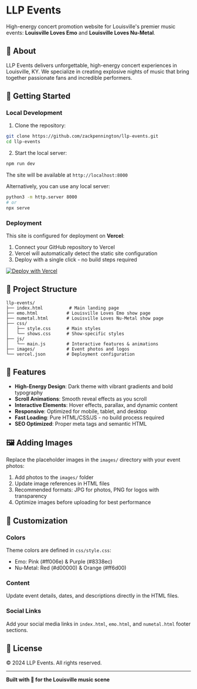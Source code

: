 # LLP Events

High-energy concert promotion website for Louisville's premier music events: **Louisville Loves Emo** and **Louisville Loves Nu-Metal**.

## 🎸 About

LLP Events delivers unforgettable, high-energy concert experiences in Louisville, KY. We specialize in creating explosive nights of music that bring together passionate fans and incredible performers.

## 🚀 Getting Started

### Local Development

1. Clone the repository:
```bash
git clone https://github.com/zackpennington/llp-events.git
cd llp-events
```

2. Start the local server:
```bash
npm run dev
```

The site will be available at `http://localhost:8000`

Alternatively, you can use any local server:
```bash
python3 -m http.server 8000
# or
npx serve
```

### Deployment

This site is configured for deployment on **Vercel**:

1. Connect your GitHub repository to Vercel
2. Vercel will automatically detect the static site configuration
3. Deploy with a single click - no build steps required

[![Deploy with Vercel](https://vercel.com/button)](https://vercel.com/new)

## 📁 Project Structure

```
llp-events/
├── index.html          # Main landing page
├── emo.html           # Louisville Loves Emo show page
├── numetal.html       # Louisville Loves Nu-Metal show page
├── css/
│   ├── style.css      # Main styles
│   └── shows.css      # Show-specific styles
├── js/
│   └── main.js        # Interactive features & animations
├── images/            # Event photos and logos
└── vercel.json        # Deployment configuration
```

## 🎨 Features

- **High-Energy Design**: Dark theme with vibrant gradients and bold typography
- **Scroll Animations**: Smooth reveal effects as you scroll
- **Interactive Elements**: Hover effects, parallax, and dynamic content
- **Responsive**: Optimized for mobile, tablet, and desktop
- **Fast Loading**: Pure HTML/CSS/JS - no build process required
- **SEO Optimized**: Proper meta tags and semantic HTML

## 🖼️ Adding Images

Replace the placeholder images in the `images/` directory with your event photos:

1. Add photos to the `images/` folder
2. Update image references in HTML files
3. Recommended formats: JPG for photos, PNG for logos with transparency
4. Optimize images before uploading for best performance

## 🎯 Customization

### Colors

Theme colors are defined in `css/style.css`:
- Emo: Pink (#ff006e) & Purple (#8338ec)
- Nu-Metal: Red (#d00000) & Orange (#ff6d00)

### Content

Update event details, dates, and descriptions directly in the HTML files.

### Social Links

Add your social media links in `index.html`, `emo.html`, and `numetal.html` footer sections.

## 📝 License

© 2024 LLP Events. All rights reserved.

---

**Built with 🤘 for the Louisville music scene**
